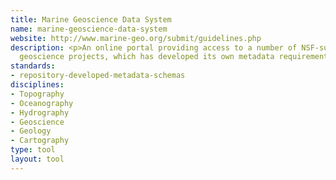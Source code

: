 ```yaml
---
title: Marine Geoscience Data System
name: marine-geoscience-data-system
website: http://www.marine-geo.org/submit/guidelines.php
description: <p>An online portal providing access to a number of NSF-supported marine
  geoscience projects, which has developed its own metadata requirements.</p>
standards:
- repository-developed-metadata-schemas
disciplines:
- Topography
- Oceanography
- Hydrography
- Geoscience
- Geology
- Cartography
type: tool
layout: tool
---
```



